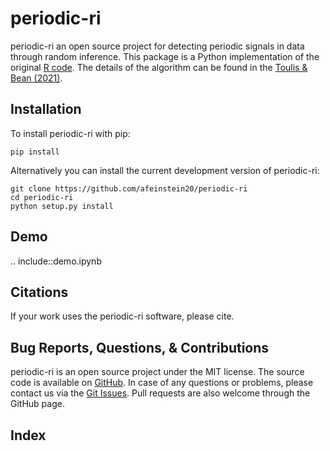 periodic-ri
=====================================================

periodic-ri an open source project for detecting periodic signals in data through
random inference. This package is a Python implementation of the original [R code](https://github.com/ptoulis/ri-exoplanet-detection).
The details of the algorithm can be found in the [Toulis & Bean (2021)](https://www.ptoulis.com/s/astro_main.pdf).


Installation
------------

To install periodic-ri with pip:
   
    pip install

Alternatively you can install the current development version of periodic-ri:

    git clone https://github.com/afeinstein20/periodic-ri
    cd periodic-ri
    python setup.py install
	    

Demo
----

.. include::demo.ipynb


Citations
---------

If your work uses the periodic-ri software, please cite.


Bug Reports, Questions, & Contributions
---------------------------------------

periodic-ri is an open source project under the MIT license. The source code is available on [GitHub](https://github.com/afeinstein20/periodic-ri). In case of any questions or problems, please contact us via the [Git Issues](https://github.com/afeinstein20/periodic-ri/issues). Pull requests are also welcome through the GitHub page.


Index
-----

